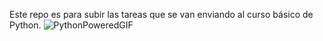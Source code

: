 Este repo es para subir las tareas que se van enviando al curso básico de Python.
![PythonPoweredGIF](https://github.com/user-attachments/assets/c11295de-f181-4099-b05d-8486b4a71271)
